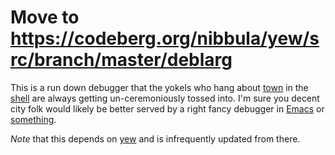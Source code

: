 # Move to https://codeberg.org/nibbula/yew/src/branch/master/deblarg

This is a run down debugger that the yokels who hang about [town][1] in the
[shell][2] are always getting un-ceremoniously tossed into. I'm sure you
decent city folk would likely be better served by a right fancy debugger in
[Emacs][3] or [something][4].

[1]: https://github.com/nibbula/yew/
[2]: https://github.com/nibbula/yew/tree/master/lish/
[3]: https://github.com/slime/slime
[4]: https://github.com/joaotavora/sly

*Note* that this depends on [yew](https://github.com/nibbula/yew) and is infrequently updated from there.
